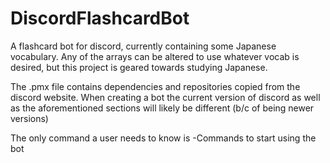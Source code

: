 # DiscordFlashcardBot
A flashcard bot for discord, currently containing some Japanese vocabulary. 
  Any of the arrays can be altered to use whatever vocab is desired, but this
  project is geared towards studying Japanese.
  
The .pmx file contains dependencies and repositories copied from the discord
  website. When creating a bot the current version of discord as well as the
  aforementioned sections will likely be different (b/c of being newer versions)
  
The only command a user needs to know is -Commands to start using the bot  
